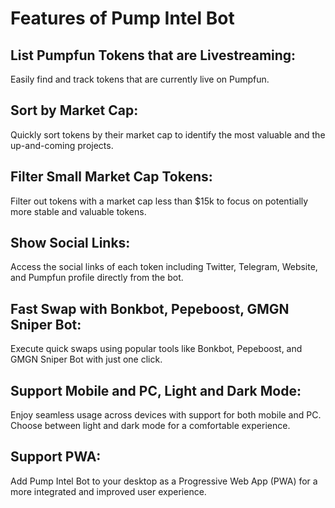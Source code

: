 # Features of Pump Intel Bot

## List Pumpfun Tokens that are Livestreaming:
Easily find and track tokens that are currently live on Pumpfun.

## Sort by Market Cap:
Quickly sort tokens by their market cap to identify the most valuable and the up-and-coming projects.

## Filter Small Market Cap Tokens:
Filter out tokens with a market cap less than $15k to focus on potentially more stable and valuable tokens.

## Show Social Links:
Access the social links of each token including Twitter, Telegram, Website, and Pumpfun profile directly from the bot.

## Fast Swap with Bonkbot, Pepeboost, GMGN Sniper Bot:
Execute quick swaps using popular tools like Bonkbot, Pepeboost, and GMGN Sniper Bot with just one click.

## Support Mobile and PC, Light and Dark Mode:
Enjoy seamless usage across devices with support for both mobile and PC. Choose between light and dark mode for a comfortable experience.

## Support PWA:
Add Pump Intel Bot to your desktop as a Progressive Web App (PWA) for a more integrated and improved user experience.
